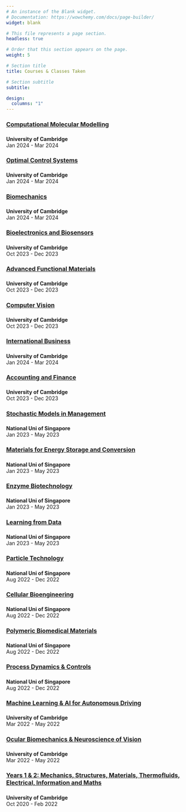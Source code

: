 ```yaml
---
# An instance of the Blank widget.
# Documentation: https://wowchemy.com/docs/page-builder/
widget: blank

# This file represents a page section.
headless: true

# Order that this section appears on the page.
weight: 5

# Section title
title: Courses & Classes Taken

# Section subtitle
subtitle:

design:
  columns: "1"
---
```


<section id="courses" class="wg-portfolio" >
<div class="container">
<div class="row">
<div class="col-xs-20 col-md-11">
<div class="isotope projects-container js-layout-masonry">



<!-- Cambridge -->

<div class="project-card project-item isotope-item">
<div class="card">
    <div class="card-text">
        <h4 style = "font-size:16px"><a href="https://teaching.eng.cam.ac.uk/content/engineering-tripos-part-iib-4g5-materials-and-molecules-modelling-simulation-and-machine">Computational Molecular Modelling</a></h4>
    <div class="card-description">
        <p style = "font-size:14px"><b>University of Cambridge</b><br> Jan 2024 - Mar 2024</p>
    </div>
    </div>
</div>
</div>

<div class="project-card project-item isotope-item">
<div class="card">
    <div class="card-text">
        <h4 style = "font-size:16px"><a href="https://teaching.eng.cam.ac.uk/content/engineering-tripos-part-iib-4f3-optimisation-based-approach-control-2023-24">Optimal Control Systems</a></h4>
    <div class="card-description">
        <p style = "font-size:14px"><b>University of Cambridge</b><br> Jan 2024 - Mar 2024</p>
    </div>
    </div>
</div>
</div>

<div class="project-card project-item isotope-item">
<div class="card">
    <div class="card-text">
        <h4 style = "font-size:16px"><a href="https://teaching.eng.cam.ac.uk/content/engineering-tripos-part-iib-4g6-cellular-molecular-biomechanics-2023-24">Biomechanics</a></h4>
    <div class="card-description">
        <p style = "font-size:14px"><b>University of Cambridge</b><br> Jan 2024 - Mar 2024</p>
    </div>
    </div>
</div>
</div>

<div class="project-card project-item isotope-item">
<div class="card">
    <div class="card-text">
        <h4 style = "font-size:16px"><a href="https://teaching.eng.cam.ac.uk/content/engineering-tripos-part-iib-4i14-biosensors-and-bioelectronics-2023-24">Bioelectronics and Biosensors</a></h4>
    <div class="card-description">
        <p style = "font-size:14px"><b>University of Cambridge</b><br> Oct 2023 - Dec 2023</p>
    </div>
    </div>
</div>
</div>

<div class="project-card project-item isotope-item">
<div class="card">
    <div class="card-text">
        <h4 style = "font-size:16px"><a href="https://teaching.eng.cam.ac.uk/content/engineering-tripos-part-iib-4c3-advanced-functional-materials-and-devices-2023-24">Advanced Functional Materials</a></h4>
    <div class="card-description">
        <p style = "font-size:14px"><b>University of Cambridge</b><br> Oct 2023 - Dec 2023</p>
    </div>
    </div>
</div>
</div>

<div class="project-card project-item isotope-item">
<div class="card">
    <div class="card-text">
        <h4 style = "font-size:16px"><a href="https://teaching.eng.cam.ac.uk/content/engineering-tripos-part-iib-4f12-computer-vision-2023-24">Computer Vision</a></h4>
    <div class="card-description">
        <p style = "font-size:14px"><b>University of Cambridge</b><br> Oct 2023 - Dec 2023</p>
    </div>
    </div>
</div>
</div>

<div class="project-card project-item isotope-item">
<div class="card">
    <div class="card-text">
        <h4 style = "font-size:16px"><a href="https://teaching.eng.cam.ac.uk/content/engineering-tripos-part-iib-4e5-international-business-2023-24">International Business</a></h4>
    <div class="card-description">
        <p style = "font-size:14px"><b>University of Cambridge</b><br> Jan 2024 - Mar 2024</p>
    </div>
    </div>
</div>
</div>

<div class="project-card project-item isotope-item">
<div class="card">
    <div class="card-text">
        <h4 style = "font-size:16px"><a href="https://teaching.eng.cam.ac.uk/content/engineering-tripos-part-iib-4e6-accounting-finance-2023-24">Accounting and Finance</a></h4>
    <div class="card-description">
        <p style = "font-size:14px"><b>University of Cambridge</b><br> Oct 2023 - Dec 2023</p>
    </div>
    </div>
</div>
</div>

<!-- NUS -->

<div class="project-card project-item isotope-item">
<div class="card">
    <div class="card-text">
        <h4 style = "font-size:16px"><a href="https://nusmods.com/modules/DBA3711/stochastic-models-in-management">Stochastic Models in Management</a></h4>
    <div class="card-description">
        <p style = "font-size:14px"><b>National Uni of Singapore</b><br> Jan 2023 - May 2023</p>
    </div>
    </div>
</div>
</div>

<div class="project-card project-item isotope-item">
<div class="card">
    <div class="card-text">
        <h4 style = "font-size:16px"><a href="https://nusmods.com/modules/MLE4210/materials-for-energy-storage-and-conversion">Materials for Energy Storage and Conversion</a></h4>
    <div class="card-description">
        <p style = "font-size:14px"><b>National Uni of Singapore</b><br> Jan 2023 - May 2023</p>
    </div>
    </div>
</div>
</div>

<div class="project-card project-item isotope-item">
<div class="card">
    <div class="card-text">
        <h4 style = "font-size:16px"><a href="https://nusmods.com/modules/CN4247R/enzyme-technology">Enzyme Biotechnology</a></h4>
    <div class="card-description">
        <p style = "font-size:14px"><b>National Uni of Singapore</b><br> Jan 2023 - May 2023</p>
    </div>
    </div>
</div>
</div>

<div class="project-card project-item isotope-item">
<div class="card">
    <div class="card-text">
        <h4 style = "font-size:16px"><a href="https://nusmods.com/modules/EE4802/learning-from-data">Learning from Data</a></h4>
    <div class="card-description">
        <p style = "font-size:14px"><b>National Uni of Singapore</b><br> Jan 2023 - May 2023</p>
    </div>
    </div>
</div>
</div>

<div class="project-card project-item isotope-item">
<div class="card">
    <div class="card-text">
        <h4 style = "font-size:16px"><a href="https://nusmods.com/modules/CN4218/particle-technology-fundamentals-and-applications">Particle Technology</a></h4>
    <div class="card-description">
        <p style = "font-size:14px"><b>National Uni of Singapore</b><br> Aug 2022 - Dec 2022</p>
    </div>
    </div>
</div>
</div>

<div class="project-card project-item isotope-item">
<div class="card">
    <div class="card-text">
        <h4 style = "font-size:16px"><a href="https://nusmods.com/modules/BN4403/cellular-bioengineering">Cellular Bioengineering</a></h4>
    <div class="card-description">
        <p style = "font-size:14px"><b>National Uni of Singapore</b><br> Aug 2022 - Dec 2022</p>
    </div>
    </div>
</div>
</div>

<div class="project-card project-item isotope-item">
<div class="card">
    <div class="card-text">
        <h4 style = "font-size:16px"><a href="https://nusmods.com/modules/MLE4203/polymeric-biomedical-materials">Polymeric Biomedical Materials</a></h4>
    <div class="card-description">
        <p style = "font-size:14px"><b>National Uni of Singapore</b><br> Aug 2022 - Dec 2022</p>
    </div>
    </div>
</div>
</div>

<div class="project-card project-item isotope-item">
<div class="card">
    <div class="card-text">
        <h4 style = "font-size:16px"><a href="https://nusmods.com/modules/CN3121/process-dynamics-control">Process Dynamics & Controls</a></h4>
    <div class="card-description">
        <p style = "font-size:14px"><b>National Uni of Singapore</b><br> Aug 2022 - Dec 2022</p>
    </div>
    </div>
</div>
</div>

<!-- Cambridge -->

<div class="project-card project-item isotope-item">
<div class="card">
    <div class="card-text">
        <h4 style = "font-size:16px"><a href="http://teaching.eng.cam.ac.uk/content/engineering-tripos-part-ib-2p8-information-engineering-2021-22">Machine Learning & AI for Autonomous Driving</a></h4>
    <div class="card-description">
        <p style = "font-size:14px"><b>University of Cambridge</b><br> Mar 2022 - May 2022</p>
    </div>
    </div>
</div>
</div>

<div class="project-card project-item isotope-item">
<div class="card">
    <div class="card-text">
        <h4 style = "font-size:16px"><a href="http://teaching.eng.cam.ac.uk/content/engineering-tripos-part-ib-2p8-bioengineering-2021-22">Ocular Biomechanics & Neuroscience of Vision</a></h4>
    <div class="card-description">
        <p style = "font-size:14px"><b>University of Cambridge</b><br> Mar 2022 - May 2022</p>
    </div>
    </div>
</div>
</div>

<div class="project-card project-item isotope-item">
<div class="card">
    <div class="card-text">
        <h4 style = "font-size:16px"><a href="http://teaching.eng.cam.ac.uk/node/339">Years 1 & 2: Mechanics, Structures, Materials, Thermofluids, Electrical, Information and Maths </a></h4>
    <div class="card-description">
        <p style = "font-size:14px"><b>University of Cambridge</b><br> Oct 2020 - Feb 2022</p>
    </div>
    </div>
</div>
</div>

</div>
</div>
</div>
</div>
</section>
